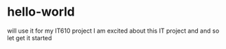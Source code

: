 # hello-world
will use it for my IT610 project
I am excited about this IT project and and so let get it started

